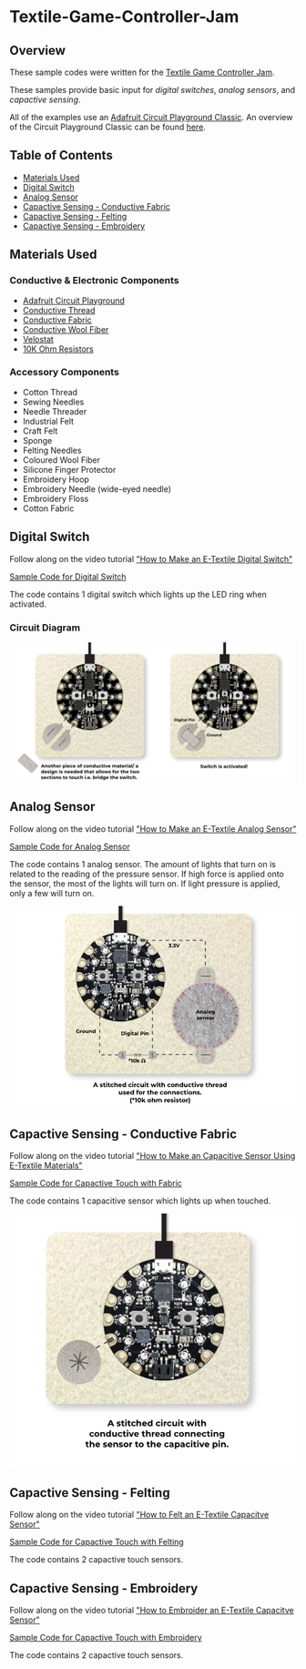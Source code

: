 # Textile-Game-Controller-Jam

## Overview
These sample codes were written for the [Textile Game Controller Jam](http://socialbodylab.com/textile-game-controllers-jam/).

These samples provide basic input for *digital switches*, *analog sensors*, and *capactive sensing*. 

All of the examples use an [Adafruit Circuit Playground Classic](https://www.adafruit.com/product/3000). An overview of the Circuit Playground Classic can be found [here](https://learn.adafruit.com/introducing-circuit-playground/overview).


## Table of Contents 

* [Materials Used](#materials)
* [Digital Switch](#digital)
* [Analog Sensor](#analog)
* [Capactive Sensing - Conductive Fabric](#capactive-fab)
* [Capactive Sensing - Felting](#capactive-felt) 
* [Capactive Sensing - Embroidery](#capactive-em) 

<a name="materials"/>

## Materials Used

### Conductive & Electronic Components
- [Adafruit Circuit Playground](https://www.adafruit.com/product/3000)
- [Conductive Thread](https://www.digikey.ca/en/products/detail/adafruit-industries-llc/641/5356753)
- [Conductive Fabric](https://www.digikey.ca/en/products/detail/adafruit-industries-llc/1168/5356770)
- [Conductive Wool Fiber](https://www.digikey.ca/en/products/detail/adafruit-industries-llc/1088/10670014)
- [Velostat](https://www.digikey.ca/catalog/en/partgroup/pressure-sensitive-conductive-sheet-velostat-linqstat/71881)
- [10K Ohm Resistors](https://www.digikey.ca/en/products/detail/yageo/CFR-25JB-52-10K/338)

### Accessory Components 
- Cotton Thread
- Sewing Needles
- Needle Threader
- Industrial Felt 
- Craft Felt
- Sponge 
- Felting Needles 
- Coloured Wool Fiber
- Silicone Finger Protector
- Embroidery Hoop
- Embroidery Needle (wide-eyed needle)
- Embroidery Floss
- Cotton Fabric 

<a name="digital"/>

## Digital Switch

Follow along on the video tutorial ["How to Make an E-Textile Digital Switch"](https://youtu.be/OHO1NxV-ebw)

[Sample Code for Digital Switch](/digital_switch_tutorial.ino)

The code contains 1 digital switch which lights up the LED ring when activated. 

### Circuit Diagram
![Circuit Diagram for Digital Switch](/read-me-assets/digital-switch-diagram.png)

<a name="analog"/>

## Analog Sensor

Follow along on the video tutorial ["How to Make an E-Textile Analog Sensor"](https://youtu.be/tA37mGEnPes)

[Sample Code for Analog Sensor](/analog_sensor_tutorial.ino)

The code contains 1 analog sensor. The amount of lights that turn on is related to the reading of the pressure sensor. If high force is applied onto the sensor, the most of the lights will turn on. If light pressure is applied, only a few will turn on. 
  
![Circuit Diagram for Analog Sensor](/read-me-assets/analog-sensor-diagram.png)

<a name="capactive-fab"/>

## Capactive Sensing - Conductive Fabric

Follow along on the video tutorial ["How to Make an Capacitive Sensor Using E-Textile Materials"]( https://youtu.be/kTfoMyjtgws)

[Sample Code for Capactive Touch with Fabric](/capacitive_touch_tutorial.ino)

The code contains 1 capacitive sensor which lights up when touched. 

![Circuit Diagram for Capactive Sensing](/read-me-assets/capacitive-sensing-diagram.png)

<a name="capactive-felt"/>

## Capactive Sensing - Felting

Follow along on the video tutorial ["How to Felt an E-Textile Capacitve Sensor"](https://youtu.be/NowvCFEpItk)  

[Sample Code for Capactive Touch with Felting](/felting_tutorial.ino)

The code contains 2 capactive touch sensors. 

<a name="capactive-em"/>

## Capactive Sensing - Embroidery

Follow along on the video tutorial  ["How to Embroider an E-Textile Capacitve Sensor"](https://youtu.be/lxuEnd14fhU)  

[Sample Code for Capactive Touch with Embroidery](/embroidery_tutorial.ino)

The code contains 2 capactive touch sensors. 


